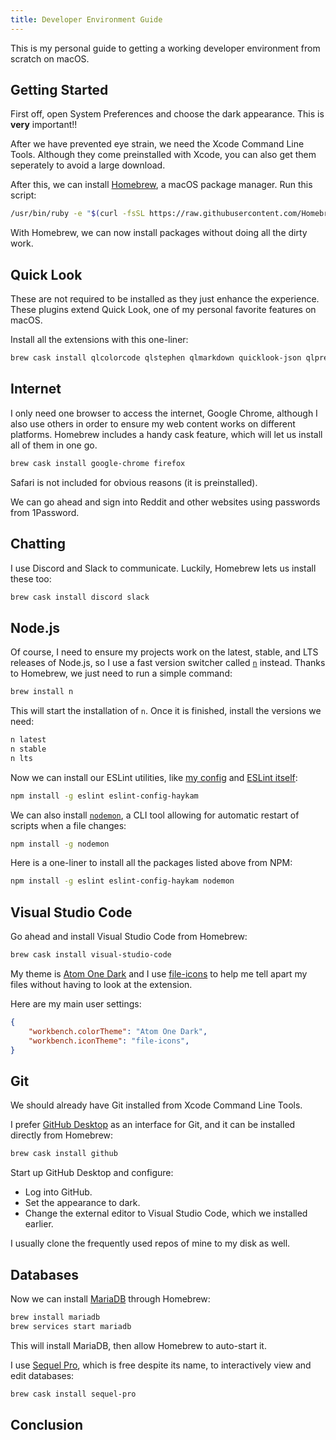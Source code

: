 ```yaml
---
title: Developer Environment Guide
---
```


This is my personal guide to getting a working developer environment from scratch on macOS.

## Getting Started

First off, open System Preferences and choose the dark appearance. This is **very** important!!

After we have prevented eye strain, we need the Xcode Command Line Tools. Although they come preinstalled with Xcode, you can also get them seperately to avoid a large download.

After this, we can install [Homebrew](https://brew.sh/), a macOS package manager. Run this script:

```bash
/usr/bin/ruby -e "$(curl -fsSL https://raw.githubusercontent.com/Homebrew/install/master/install)"
```

With Homebrew, we can now install packages without doing all the dirty work.

## Quick Look

These are not required to be installed as they just enhance the experience. These plugins extend Quick Look, one of my personal favorite features on macOS.

Install all the extensions with this one-liner:

```bash
brew cask install qlcolorcode qlstephen qlmarkdown quicklook-json qlprettypatch quicklook-csv betterzipql webpquicklook suspicious-package
```

## Internet

I only need one browser to access the internet, Google Chrome, although I also use others in order to ensure my web content works on different platforms. Homebrew includes a handy cask feature, which will let us install all of them in one go.

```bash
brew cask install google-chrome firefox
```

Safari is not included for obvious reasons (it is preinstalled).

We can go ahead and sign into Reddit and other websites using passwords from 1Password.

## Chatting

I use Discord and Slack to communicate. Luckily, Homebrew lets us install these too:

```bash
brew cask install discord slack
```

## Node.js

Of course, I need to ensure my projects work on the latest, stable, and LTS releases of Node.js, so I use a fast version switcher called [`n`](https://github.com/tj/n) instead. Thanks to Homebrew, we just need to run a simple command:

```bash
brew install n
```

This will start the installation of `n`. Once it is finished, install the versions we need:

```bash
n latest
n stable
n lts
```

Now we can install our ESLint utilities, like [my config](https://github.com/haykam821/ESLint-Config-Haykam) and [ESLint itself](https://eslint.org/):

```bash
npm install -g eslint eslint-config-haykam
```

We can also install [`nodemon`](https://github.com/remy/nodemon), a CLI tool allowing for automatic restart of scripts when a file changes:

```bash
npm install -g nodemon
```

Here is a one-liner to install all the packages listed above from NPM:

```bash
npm install -g eslint eslint-config-haykam nodemon
```

## Visual Studio Code

Go ahead and install Visual Studio Code from Homebrew:

```bash
brew cask install visual-studio-code
```

My theme is [Atom One Dark](https://marketplace.visualstudio.com/items?itemName=akamud.vscode-theme-onedark) and I use [file-icons](https://marketplace.visualstudio.com/items?itemName=file-icons.file-icons) to help me tell apart my files without having to look at the extension.

Here are my main user settings:

```json
{
    "workbench.colorTheme": "Atom One Dark",
    "workbench.iconTheme": "file-icons",
}
```

## Git

We should already have Git installed from Xcode Command Line Tools.

I prefer [GitHub Desktop](https://desktop.github.com/) as an interface for Git, and it can be installed directly from Homebrew:

```bash
brew cask install github
```

Start up GitHub Desktop and configure:

- Log into GitHub.
- Set the appearance to dark.
- Change the external editor to Visual Studio Code, which we installed earlier.

I usually clone the frequently used repos of mine to my disk as well.

## Databases

Now we can install [MariaDB](https://mariadb.com/) through Homebrew:

```bash
brew install mariadb
brew services start mariadb
```

This will install MariaDB, then allow Homebrew to auto-start it.

I use [Sequel Pro](https://sequelpro.com/), which is free despite its name, to interactively view and edit databases:

```bash
brew cask install sequel-pro
```

## Conclusion
